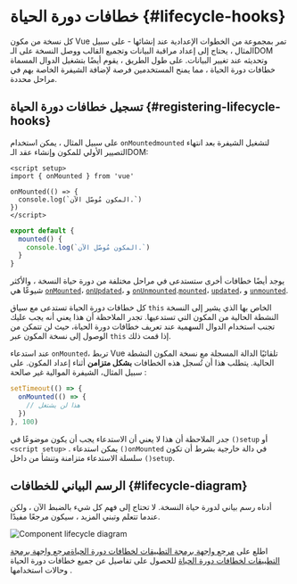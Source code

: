 # خطافات دورة الحياة {#lifecycle-hooks}

كل نسخة من مكون Vue تمر بمجموعة من الخطوات الإعدادية عند إنشائها - على سبيل المثال ، يحتاج إلى إعداد مراقبة البيانات وتجميع القالب ووصل النسخة على الـDOM وتحديثه عند تغيير البيانات. على طول الطريق ، يقوم أيضًا بتشغيل الدوال المسماة خطافات دورة الحياة ، مما يمنح المستخدمين فرصة لإضافة الشيفرة الخاصة بهم في مراحل محددة.

## تسجيل خطافات دورة الحياة {#registering-lifecycle-hooks}

على سبيل المثال ، يمكن استخدام <span class="composition-api">`onMounted`</span><span class="options-api">`mounted`</span> لتشغيل الشيفرة بعد انتهاء التصيير الأولي للمكون  وإنشاء عقد الـDOM:

<div class="composition-api">

```vue
<script setup>
import { onMounted } from 'vue'

onMounted(() => {
  console.log(`المكون مُوصّل الآن.`)
})
</script>
```

</div>
<div class="options-api">

```js
export default {
  mounted() {
    console.log(`المكون مُوصّل الآن.`)
  }
}
```

</div>

يوجد أيضًا خطافات أخرى ستستدعى في مراحل مختلفة من دورة حياة النسخة ، والأكثر شيوعًا هي <span class="composition-api">[`onMounted`](/api/composition-api-lifecycle#onmounted)، [`onUpdated`](/api/composition-api-lifecycle#onupdated)، و [`onUnmounted`](/api/composition-api-lifecycle#onunmounted).</span><span class="options-api">[`mounted`](/api/options-lifecycle#mounted)، [`updated`](/api/options-lifecycle#updated)، و [`unmounted`](/api/options-lifecycle#unmounted).</span>

<div class="options-api">

كل خطافات دورة الحياة تستدعى مع سياق `this` الخاص بها الذي يشير إلى النسخة النشطة الحالية من المكون التي تستدعيها. تجدر الملاحظة أن هذا يعني أنه يجب عليك تجنب استخدام الدوال السهمية عند تعريف خطافات دورة الحياة، حيث لن تتمكن من الوصول إلى نسخة المكون عبر `this` إذا قمت ذلك.

</div>

<div class="composition-api">

عند استدعاء `onMounted`، تربط Vue تلقائيًا الدالة المسجلة مع نسخة المكون النشطة الحالية. يتطلب هذا أن تُسجل هذه الخطافات **بشكل متزامن** أثناء إعداد المكون. على سبيل المثال، الشيفرة الموالية غير صالحة :

```js
setTimeout(() => {
  onMounted(() => {
    // هذا لن يشتغل
  })
}, 100)
```

جدر الملاحظة أن هذا لا يعني أن الاستدعاء يجب أن يكون موضوعًا في `()setup` أو `<script setup>` . يمكن استدعاء `()onMounted` في دالة خارجية بشرط أن تكون سلسلة الاستدعاء متزامنة وتنشأ من داخل `()setup`.

</div>

## الرسم البياني للخطافات {#lifecycle-diagram}

أدناه رسم بياني لدورة حياة النسخة. لا تحتاج إلى فهم كل شيء بالضبط الآن ، ولكن عندما تتعلم وتبني المزيد ، سيكون مرجعًا مفيدًا.

![Component lifecycle diagram](./images/lifecycle.png)

<!-- https://www.figma.com/file/Xw3UeNMOralY6NV7gSjWdS/Vue-Lifecycle -->

اطلع على <span class="composition-api">[مرجع واجهة برمجة التطبيقات لخطافات دورة الحياة](/api/composition-api-lifecycle)</span><span class="options-api">[مرجع واجهة برمجة التطبيقات لخطافات دورة الحياة](/api/options-lifecycle)</span> للحصول على تفاصيل عن جميع خطافات دورة الحياة وحالات استخدامها .
